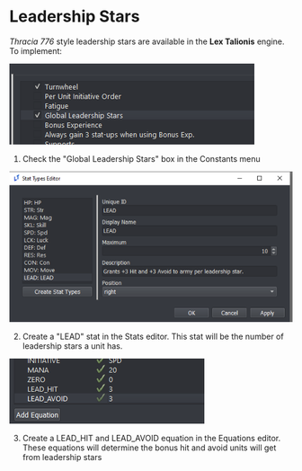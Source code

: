 # Leadership Stars

*Thracia 776* style leadership stars are available in the **Lex Talionis** engine. To implement:

![GlobalLeadershipStars](../Images/LeadershipStarsConstantsEditor.png)

1. Check the "Global Leadership Stars" box in the Constants menu

![LEADStat](../Images/LEADStat.png)

2. Create a "LEAD" stat in the Stats editor. This stat will be the number of leadership stars a unit has.

![LEADEquation](../Images/LEADEquation.png)

3. Create a LEAD_HIT and LEAD_AVOID equation in the Equations editor. These equations will determine the bonus hit and avoid units will get from leadership stars
